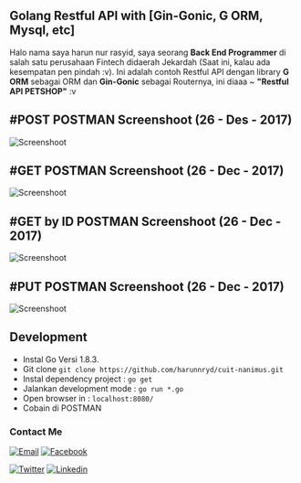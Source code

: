 ## Golang Restful API with [Gin-Gonic, G ORM, Mysql, etc]

Halo nama saya harun nur rasyid, saya seorang **Back End Programmer** di salah satu perusahaan Fintech didaerah Jekardah (Saat ini, kalau ada kesempatan pen pindah :v). Ini adalah contoh Restful API dengan library **G ORM** sebagai ORM dan **Gin-Gonic** sebagai Routernya, ini diaaa ~ **"Restful API PETSHOP"** :v

## #POST POSTMAN Screenshoot (26 - Des - 2017)
![Screenshoot](https://i.imgur.com/jwpoZw9.png)
## #GET POSTMAN Screenshoot (26 - Dec - 2017)
![Screenshoot](https://i.imgur.com/undefined.png)
## #GET by ID POSTMAN Screenshoot (26 - Dec - 2017)
![Screenshoot](https://i.imgur.com/Xqp5Kvl.png)
## #PUT POSTMAN Screenshoot (26 - Dec - 2017)
![Screenshoot](https://i.imgur.com/zDiF3sJ.png)

## Development
+ Instal Go Versi 1.8.3.
+ Git clone `git clone https://github.com/harunnryd/cuit-nanimus.git`
+ Instal dependency project : `go get`
+ Jalankan development mode : `go run *.go`
+ Open browser in : `localhost:8080/`
+ Cobain di POSTMAN

### Contact Me

[![Email](https://img.shields.io/badge/harunwols-gmail-brightgreen.svg)](mailto:harunwols@gmail.com)
[![Facebook](https://img.shields.io/badge/harun__dillah-facebook-red.svg)](https://facebook.com/harun_dillah)

[![Twitter](https://img.shields.io/badge/harunnryd-twitter-blue.svg)](https://twitter.com/harunnryd)
[![Linkedin](https://img.shields.io/badge/harunnryd-linkedin-ff69b4.svg)](www.linkedin.com/in/harun-nur-rasyid-987683150) 
